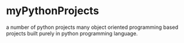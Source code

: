 # myPythonProjects
a number of python projects
many object oriented programming based projects built purely in python programming language.
